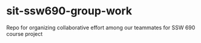 # sit-ssw690-group-work
Repo for organizing collaborative effort among our teammates for SSW 690 course project
